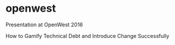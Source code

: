 # openwest

Presentation at OpenWest 2016

How to Gamify Technical Debt and Introduce Change Successfully

